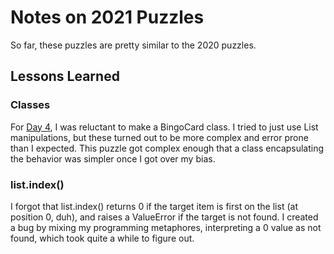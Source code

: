 # Notes on 2021 Puzzles

So far, these puzzles are pretty similar to the 2020 puzzles.

## Lessons Learned

### Classes

For [Day 4](d04.py), I was reluctant to make a BingoCard class. I tried to just use List manipulations, but
these turned out to be more complex and error prone than I expected. This puzzle got complex enough that a
class encapsulating the behavior was simpler once I got over my bias.

### list.index()

I forgot that list.index() returns 0 if the target item is first on the list (at position 0, duh), and raises a
ValueError if the target is not found. I created a bug by mixing my programming metaphores, interpreting a 0 value as not found, which took quite a while to figure out.
